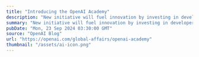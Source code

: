 ```yaml
---
title: "Introducing the OpenAI Academy"
description: "New initiative will fuel innovation by investing in developers and organizations leveraging AI, starting in low- and middle-income countries."
summary: "New initiative will fuel innovation by investing in developers and organizations leveraging AI, starting in low- and middle-income countries."
pubDate: "Mon, 23 Sep 2024 03:30:00 GMT"
source: "OpenAI Blog"
url: "https://openai.com/global-affairs/openai-academy"
thumbnail: "/assets/ai-icon.png"
---
```


